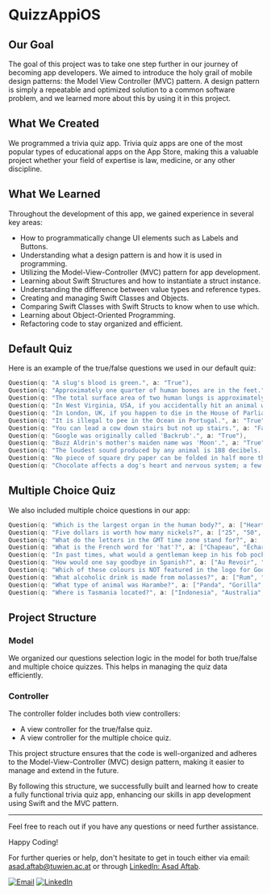 # QuizzAppiOS

## Our Goal

The goal of this project was to take one step further in our journey of becoming app developers. We aimed to introduce the holy grail of mobile design patterns: the Model View Controller (MVC) pattern. A design pattern is simply a repeatable and optimized solution to a common software problem, and we learned more about this by using it in this project.

## What We Created

We programmed a trivia quiz app. Trivia quiz apps are one of the most popular types of educational apps on the App Store, making this a valuable project whether your field of expertise is law, medicine, or any other discipline.

## What We Learned

Throughout the development of this app, we gained experience in several key areas:
* How to programmatically change UI elements such as Labels and Buttons.
* Understanding what a design pattern is and how it is used in programming.
* Utilizing the Model-View-Controller (MVC) pattern for app development.
* Learning about Swift Structures and how to instantiate a struct instance.
* Understanding the difference between value types and reference types.
* Creating and managing Swift Classes and Objects.
* Comparing Swift Classes with Swift Structs to know when to use which.
* Learning about Object-Oriented Programming.
* Refactoring code to stay organized and efficient.

## Default Quiz

Here is an example of the true/false questions we used in our default quiz:

```swift
Question(q: "A slug's blood is green.", a: "True"),
Question(q: "Approximately one quarter of human bones are in the feet.", a: "True"),
Question(q: "The total surface area of two human lungs is approximately 70 square metres.", a: "True"),
Question(q: "In West Virginia, USA, if you accidentally hit an animal with your car, you are free to take it home to eat.", a: "True"),
Question(q: "In London, UK, if you happen to die in the House of Parliament, you are technically entitled to a state funeral, because the building is considered too sacred a place.", a: "False"),
Question(q: "It is illegal to pee in the Ocean in Portugal.", a: "True"),
Question(q: "You can lead a cow down stairs but not up stairs.", a: "False"),
Question(q: "Google was originally called 'Backrub'.", a: "True"),
Question(q: "Buzz Aldrin's mother's maiden name was 'Moon'.", a: "True"),
Question(q: "The loudest sound produced by any animal is 188 decibels. That animal is the African Elephant.", a: "False"),
Question(q: "No piece of square dry paper can be folded in half more than 7 times.", a: "False"),
Question(q: "Chocolate affects a dog's heart and nervous system; a few ounces are enough to kill a small dog.", a: "True")
```

## Multiple Choice Quiz

We also included multiple choice questions in our app:

```swift
Question(q: "Which is the largest organ in the human body?", a: ["Heart", "Skin", "Large Intestine"], correctAnswer: "Skin"),
Question(q: "Five dollars is worth how many nickels?", a: ["25", "50", "100"], correctAnswer: "100"),
Question(q: "What do the letters in the GMT time zone stand for?", a: ["Global Meridian Time", "Greenwich Mean Time", "General Median Time"], correctAnswer: "Greenwich Mean Time"),
Question(q: "What is the French word for 'hat'?", a: ["Chapeau", "Écharpe", "Bonnet"], correctAnswer: "Chapeau"),
Question(q: "In past times, what would a gentleman keep in his fob pocket?", a: ["Notebook", "Handkerchief", "Watch"], correctAnswer: "Watch"),
Question(q: "How would one say goodbye in Spanish?", a: ["Au Revoir", "Adiós", "Salir"], correctAnswer: "Adiós"),
Question(q: "Which of these colours is NOT featured in the logo for Google?", a: ["Green", "Orange", "Blue"], correctAnswer: "Orange"),
Question(q: "What alcoholic drink is made from molasses?", a: ["Rum", "Whisky", "Gin"], correctAnswer: "Rum"),
Question(q: "What type of animal was Harambe?", a: ["Panda", "Gorilla", "Crocodile"], correctAnswer: "Gorilla"),
Question(q: "Where is Tasmania located?", a: ["Indonesia", "Australia", "Scotland"], correctAnswer: "Australia")
```

## Project Structure

### Model
We organized our questions selection logic in the model for both true/false and multiple choice quizzes. This helps in managing the quiz data efficiently.

### Controller
The controller folder includes both view controllers:
- A view controller for the true/false quiz.
- A view controller for the multiple choice quiz.

This project structure ensures that the code is well-organized and adheres to the Model-View-Controller (MVC) design pattern, making it easier to manage and extend in the future.

By following this structure, we successfully built and learned how to create a fully functional trivia quiz app, enhancing our skills in app development using Swift and the MVC pattern.

---

Feel free to reach out if you have any questions or need further assistance.

Happy Coding!

For further queries or help, don't hesitate to get in touch either via email: [asad.aftab@tuwien.ac.at](mailto:asad.aftab@tuwien.ac.at) or through [LinkedIn: Asad Aftab](https://www.linkedin.com/in/asad-aftab-malak/).

[![Email](https://img.icons8.com/color/48/000000/email.png)](mailto:asad.aftab@tuwien.ac.at)
[![LinkedIn](https://img.icons8.com/color/48/000000/linkedin.png)](https://www.linkedin.com/in/asad-aftab-malak/)
